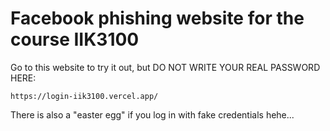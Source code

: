 # Facebook phishing website for the course IIK3100

Go to this website to try it out, but DO NOT WRITE YOUR REAL PASSWORD HERE:
```
https://login-iik3100.vercel.app/
```

There is also a "easter egg" if you log in with fake credentials hehe...
